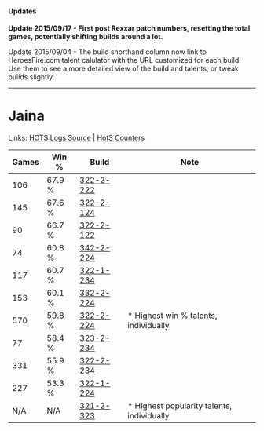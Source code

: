 #### Updates
**Update 2015/09/17 - First post Rexxar patch numbers, resetting the total games, potentially shifting builds around a lot.**

Update 2015/09/04 - The build shorthand column now link to HeroesFire.com talent calulator with the URL customized for each build!  
Use them to see a more detailed view of the build and talents, or tweak builds slightly.

***

# Jaina

Links: [HOTS Logs Source](https://www.hotslogs.com/Sitewide/HeroDetails?Hero=Jaina) | [HotS Counters](http://hotscounters.com/#/hero/Jaina)

Games  | Win %  | Build     | Note
-----  | -----  | -----     | ----
106    | 67.9 % | [322-2-222](http://www.heroesfire.com/hots/talent-calculator/jaina#oS5E) | 
145    | 67.6 % | [322-2-124](http://www.heroesfire.com/hots/talent-calculator/jaina#oS3i) | 
90     | 66.7 % | [322-2-122](http://www.heroesfire.com/hots/talent-calculator/jaina#oS3g) | 
74     | 60.8 % | [342-2-224](http://www.heroesfire.com/hots/talent-calculator/jaina#pCwG) | 
117    | 60.7 % | [322-1-234](http://www.heroesfire.com/hots/talent-calculator/jaina#oRro) | 
153    | 60.1 % | [332-2-224](http://www.heroesfire.com/hots/talent-calculator/jaina#oqVm) | 
570    | 59.8 % | [322-2-224](http://www.heroesfire.com/hots/talent-calculator/jaina#oS5G) | * Highest win % talents, individually
77     | 58.4 % | [323-2-234](http://www.heroesfire.com/hots/talent-calculator/jaina#oUXg) | 
331    | 55.9 % | [322-2-234](http://www.heroesfire.com/hots/talent-calculator/jaina#oS5Q) | 
227    | 53.3 % | [322-1-224](http://www.heroesfire.com/hots/talent-calculator/jaina#oRre) | 
N/A    | N/A    | [321-2-323](http://www.heroesfire.com/hots/talent-calculator/jaina#oPgZ) | * Highest popularity talents, individually
